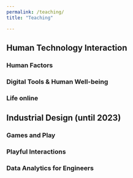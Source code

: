 ```yaml
---
permalink: /teaching/
title: "Teaching"

---
```


<h2>Human Technology Interaction</h2>

<h3>Human Factors</h3>

<h3>Digital Tools & Human Well-being</h3>

<h3>Life online</h3>

<h2>Industrial Design (until 2023)</h2>

<h3>Games and Play</h3>

<h3>Playful Interactions<h3>

<h3>Data Analytics for Engineers</h3>
